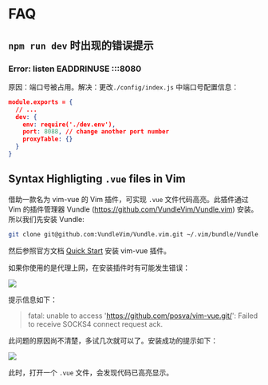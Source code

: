# FAQ

## `npm run dev` 时出现的错误提示

### Error: listen EADDRINUSE :::8080

原因：端口号被占用。解决：更改`./config/index.js` 中端口号配置信息：

```json
module.exports = {
  // ...
  dev: {
    env: require('./dev.env'),
    port: 8088, // change another port number
    proxyTable: {}
  }
}
```

## Syntax Highligting `.vue` files in Vim

借助一款名为 vim-vue 的 Vim 插件，可实现 `.vue` 文件代码高亮。此插件通过 Vim 的插件管理器 Vundle (https://github.com/VundleVim/Vundle.vim) 安装。所以我们先安装 Vundle:

```bash
git clone git@github.com:VundleVim/Vundle.vim.git ~/.vim/bundle/Vundle.vim
```

然后参照官方文档 [Quick Start](https://github.com/VundleVim/Vundle.vim#quick-start) 安装 vim-vue 插件。

如果你使用的是代理上网，在安装插件时有可能发生错误：

![](http://share.drodata.com/wp-content/uploads/2016/06/vundle-error.png)

提示信息如下：

> fatal: unable to access 'https://github.com/posva/vim-vue.git/': 
> Failed to receive SOCKS4 connect request ack.             

此问题的原因尚不清楚，多试几次就可以了。安装成功的提示如下：

![](http://share.drodata.com/wp-content/uploads/2016/06/vundle-install-plugin-ok.png)

此时，打开一个 `.vue` 文件，会发现代码已高亮显示。
